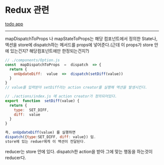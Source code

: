 # Redux 관련

[todo app](https://github.com/nunosoares27/React_Redux_todoApp)

----

mapDispatchToProps 나 mapStateToProps는 해당 컴포넌트에서 정의한 State나, 액션을 store에 dispatch하는 메서드를 props에 넣어준다.(근데 이 props가 store 안에 있는건지? 해당컴포넌트에만 한정되는건지?)

```javascript
// ./components/Option.js
const  mapDispatchToProps  =  dispatch  => {
  return {
    onUpdateDiff:  value  =>  dispatch(setDiff(value))
  }
}
// value를 입력받아 setDiff라는 action creator를 실행해 액션을 발생시킨다.

// ./actions/index.js 에 action creator가 정의되어있다.
export  function  setDiff(value) {
  return {
    type:  SET_DIFF,
    diff:  value
  }
}

즉, onUpdateDiff(value) 를 실행하면
dispatch({type:SET_DIFF, diff: value}) 임.
store에 있는 reduer에게 이 액션이 전달된다.
```

reducer는 store 안에 있다.
dispatch한 action을 받아 그에 맞는 행동을 하는것이 reducer다.


<!--stackedit_data:
eyJoaXN0b3J5IjpbMTMyNDM4MjY4MSwxMTYyNjI0NjMsMTA5MD
UzMzAwMl19
-->